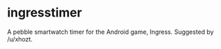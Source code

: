ingresstimer
============

A pebble smartwatch timer for the Android game, Ingress. Suggested by /u/xhozt.

